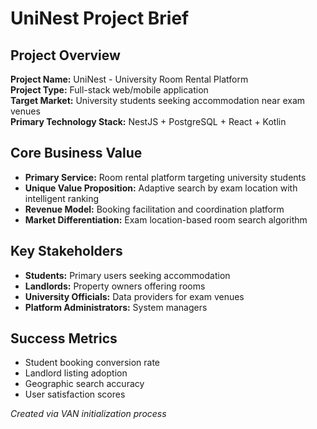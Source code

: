 # UniNest Project Brief

## Project Overview
**Project Name:** UniNest - University Room Rental Platform  
**Project Type:** Full-stack web/mobile application  
**Target Market:** University students seeking accommodation near exam venues  
**Primary Technology Stack:** NestJS + PostgreSQL + React + Kotlin

## Core Business Value
- **Primary Service:** Room rental platform targeting university students
- **Unique Value Proposition:** Adaptive search by exam location with intelligent ranking
- **Revenue Model:** Booking facilitation and coordination platform
- **Market Differentiation:** Exam location-based room search algorithm

## Key Stakeholders
- **Students:** Primary users seeking accommodation
- **Landlords:** Property owners offering rooms
- **University Officials:** Data providers for exam venues
- **Platform Administrators:** System managers

## Success Metrics
- Student booking conversion rate
- Landlord listing adoption
- Geographic search accuracy
- User satisfaction scores

*Created via VAN initialization process*
